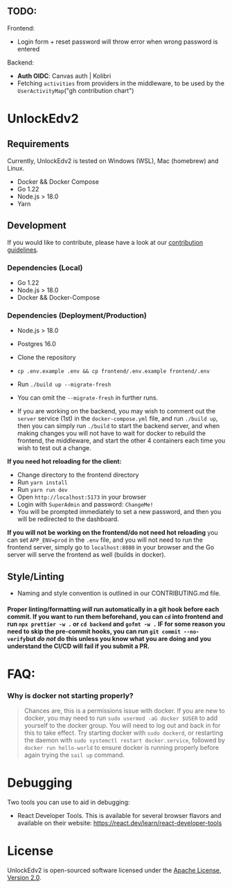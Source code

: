 ## TODO:

Frontend:

 - Login form + reset password will throw error when wrong password is entered

Backend:

 - **Auth OIDC**: Canvas auth | Kolibri
 - Fetching `activities` from providers in the middleware, to be used by the `UserActivityMap`("gh contribution chart")


# UnlockEdv2

## Requirements

Currently, UnlockEdv2 is tested on Windows (WSL), Mac (homebrew) and Linux.

-   Docker && Docker Compose
-   Go 1.22
-   Node.js > 18.0
-   Yarn

## Development

If you would like to contribute, please have a look at our [contribution guidelines](CONTRIBUTING.md).

### Dependencies (Local)

-   Go 1.22
-   Node.js > 18.0
-   Docker && Docker-Compose

### Dependencies (Deployment/Production)

-   Node.js > 18.0
-   Postgres 16.0

-   Clone the repository
-   `cp .env.example .env && cp frontend/.env.example frontend/.env`
-   Run `./build up --migrate-fresh`
-   You can omit the `--migrate-fresh` in further runs.

-   If you are working on the backend, you may wish to comment out the `server` service (1st) in the `docker-compose.yml` file,
and run `./build up`, then you can simply run `./build` to start the backend server, and when making changes you will not have
to wait for docker to rebuild the frontend, the middleware, and start the other 4 containers each time you wish to test out
a change.

**If you need hot reloading for the client:**
-   Change directory to the frontend directory
-   Run `yarn install`
-   Run `yarn run dev`
-   Open `http://localhost:5173` in your browser
-   Login with `SuperAdmin` and password: `ChangeMe!`
-   You will be prompted immediately to set a new password, and then you will be redirected to the dashboard.


**If you will not be working on the frontend/do not need hot reloading** you can set `APP_ENV=prod` in the `.env` file, and you will not need to run the frontend server, simply go to `localhost:8080` in your browser and the Go server will serve the frontend as well (builds in docker).

## Style/Linting

-   Naming and style convention is outlined in our CONTRIBUTING.md file.

#### Proper linting/formatting _will_ run automatically in a git hook before each commit. If you want to run them beforehand, you can `cd` into frontend and run `npx prettier -w .` or `cd backend` and `gofmt -w .` IF for some reason you need to skip the pre-commit hooks, you can run `git commit --no-verify`but _do not_ do this unless you know what you are doing and you understand the CI/CD will fail if you submit a PR.

# FAQ:

### Why is docker not starting properly?

> Chances are, this is a permissions issue with docker. If you are new to docker, you may need to run `sudo usermod -aG docker $USER`
> to add yourself to the docker group. You will need to log out and back in for this to take effect.
> Try starting docker with `sudo dockerd`, or restarting the daemon with `sudo systemctl restart docker.service`, followed by `docker run hello-world`
> to ensure docker is running properly before again trying the `sail up` command.

# Debugging

Two tools you can use to aid in debugging:

-   React Developer Tools. This is available for several browser flavors and available on their website: https://react.dev/learn/react-developer-tools

# License

UnlockEdv2 is open-sourced software licensed under the [Apache License, Version 2.0](https://opensource.org/license/apache-2-0/).
